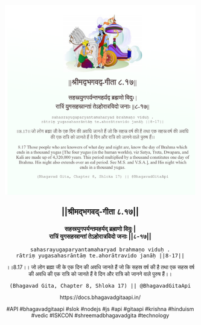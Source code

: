 <img src="../../asset/BG_8_17.png"/>
<center><h2>||श्रीमद्‍भगवद्‍-गीता ८.१७||</h2>
<h3>सहस्रयुगपर्यन्तमहर्यद् ब्रह्मणो विदुः |<br/>रात्रिं युगसहस्रान्तां तेऽहोरात्रविदो जनाः ||८-१७||</h3>
<pre>sahasrayugaparyantamaharyad brahmaṇo viduḥ .<br/>rātriṃ yugasahasrāntāṃ te.ahorātravido janāḥ ||8-17||</pre>
<p>।।8.17।। जो लोग ब्रह्मा जी के एक दिन की अवधि जानते हैं जो कि सहस्र वर्ष की है तथा एक सहस्र वर्ष की अवधि की एक रात्रि को जानते हैं वे दिन और रात्रि को जानने वाले पुरुष हैं।।</p>
<pre>(Bhagavad Gita, Chapter 8, Shloka 17) || @BhagavadGitaApi</pre><p>https://docs.bhagavadgitaapi.in/</p><p>#API #bhagavadgitaapi #slok #nodejs #js #api #gitaapi #krishna #hinduism #vedic #ISKCON #shreemadbhagavadgita #technology</p></center>